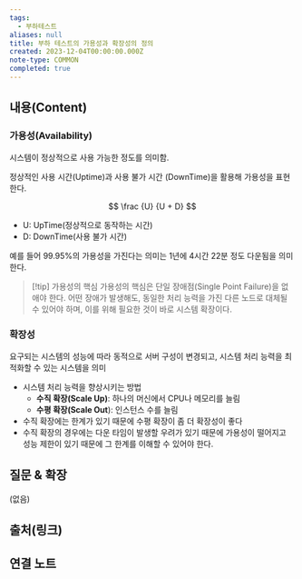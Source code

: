 ```yaml
---
tags:
  - 부하테스트
aliases: null
title: 부하 테스트의 가용성과 확장성의 정의
created: 2023-12-04T00:00:00.000Z
note-type: COMMON
completed: true
---
```


## 내용(Content)

### 가용성(Availability)

시스템이 정상적으로 사용 가능한 정도를 의미함.

정상적인 사용 시간(Uptime)과 사용 불가 시간 (DownTime)을 활용해 가용성을 표현한다.

$$
	\frac {U} {U + D}
$$
- U: UpTime(정상적으로 동작하는 시간)
- D: DownTime(사용 불가 시간)

예를 들어 99.95%의 가용성을 가진다는 의미는 1년에 4시간 22분 정도 다운됨을 의미한다.


>[!tip] 가용성의 핵심
>가용성의 핵심은 단일 장애점(Single Point Failure)을 없애야 한다. 어떤 장애가 발생해도, 동일한 처리 능력을 가진 다른 노드로 대체될 수 있어야 하며, 이를 위해 필요한 것이 바로 시스템 확장이다.


### 확장성
요구되는 시스템의 성능에 따라 동적으로 서버 구성이 변경되고, 시스템 처리 능력을 최적화할 수 있는 시스템을 의미

- 시스템 처리 능력을 향상시키는 방법
	- **수직 확장(Scale Up)**: 하나의 머신에서 CPU나 메모리를 늘림
	- **수평 확장(Scale Out**): 인스턴스 수를 늘림
- 수직 확장에는 한계가 있기 때문에 수평 확장이 좀 더 확장성이 좋다
- 수직 확장의 경우에는 다운 타임이 발생할 우려가 있기 때문에 가용성이 떨어지고 성능 제한이 있기 때문에 그 한계를 이해할 수 있어야 한다.

## 질문 & 확장

(없음)

## 출처(링크)


## 연결 노트










